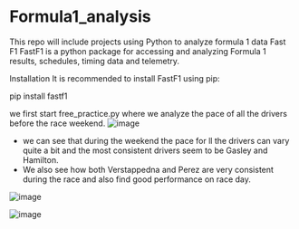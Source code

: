 # Formula1_analysis
This repo will include projects using Python to analyze formula 1 data
Fast F1
FastF1 is a python package for accessing and analyzing Formula 1 results, schedules, timing data and telemetry.

Installation
It is recommended to install FastF1 using pip:

pip install fastf1

we first start free_practice.py where we analyze the pace of all the drivers before the race weekend. 
![image](https://user-images.githubusercontent.com/32779283/235380886-733defe8-40fb-40ad-a446-9dd358b9969d.png)

- we can see that during the weekend the pace for ll the drivers can vary quite a bit and the most consistent drivers seem to be Gasley and Hamilton.
- We also see how both Verstappedna and Perez are very consistent during the race and also find good performance on race day.

![image](https://user-images.githubusercontent.com/32779283/235380974-4126163b-4245-4b85-a9ce-73f7db8bb25d.png)

![image](https://user-images.githubusercontent.com/32779283/235381003-794c7f8a-fd06-4347-bfa2-0312d8aa36c9.png)
